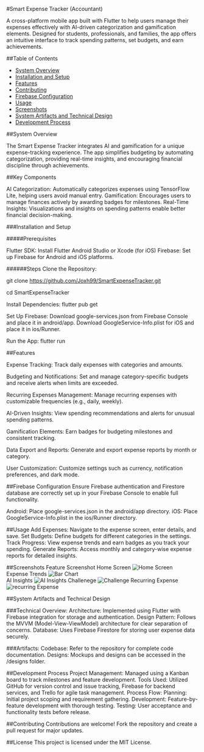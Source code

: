 #Smart Expense Tracker (Accountant)


A cross-platform mobile app built with Flutter to help users manage their expenses effectively with AI-driven categorization and gamification elements. Designed for students, professionals, and families, the app offers an intuitive interface to track spending patterns, set budgets, and earn achievements.


##Table of Contents

- [System Overview](#system-overview)
- [Installation and Setup](#installation-and-setup)
- [Features](#features)
- [Contributing](#contributing)
- [Firebase Configuration](#firebase-configuration)
- [Usage](#usage)
- [Screenshots](#screenshots)
- [System Artifacts and Technical Design](#system-artifacts-and-technical-design)
- [Development Process](#development-process)



##System Overview

The Smart Expense Tracker integrates AI and gamification for a unique expense-tracking experience. The app simplifies budgeting by automating categorization, providing real-time insights, and encouraging financial discipline through achievements.


##Key Components

AI Categorization: Automatically categorizes expenses using TensorFlow Lite, helping users avoid manual entry.
Gamification: Encourages users to manage finances actively by awarding badges for milestones.
Real-Time Insights: Visualizations and insights on spending patterns enable better financial decision-making.


###Installation and Setup

#####Prerequisites

Flutter SDK: Install Flutter
Android Studio or Xcode (for iOS)
Firebase: Set up Firebase for Android and iOS platforms.

######Steps
Clone the Repository:

git clone https://github.com/Joxh99/SmartExpenseTracker.git

cd SmartExpenseTracker

Install Dependencies:
flutter pub get

Set Up Firebase:
Download google-services.json from Firebase Console and place it in android/app.
Download GoogleService-Info.plist for iOS and place it in ios/Runner.

Run the App:
flutter run


##Features

Expense Tracking:
Track daily expenses with categories and amounts.

Budgeting and Notifications:
Set and manage category-specific budgets and receive alerts when limits are exceeded.

Recurring Expenses Management:
Manage recurring expenses with customizable frequencies (e.g., daily, weekly).

AI-Driven Insights:
View spending recommendations and alerts for unusual spending patterns.

Gamification Elements:
Earn badges for budgeting milestones and consistent tracking.

Data Export and Reports:
Generate and export expense reports by month or category.

User Customization:
Customize settings such as currency, notification preferences, and dark mode.


##Firebase Configuration
Ensure Firebase authentication and Firestore database are correctly set up in your Firebase Console to enable full functionality.

Android: Place google-services.json in the android/app directory.
iOS: Place GoogleService-Info.plist in the ios/Runner directory.


##Usage
Add Expenses: Navigate to the expense screen, enter details, and save.
Set Budgets: Define budgets for different categories in the settings.
Track Progress: View expense trends and earn badges as you track your spending.
Generate Reports: Access monthly and category-wise expense reports for detailed insights.


##Screenshots
Feature	Screenshot 
Home Screen	![Home Screen](assets/Home_screen.png)  
Expense Trends ![Bar Chart](assets/bar_chart.png)  	
AI Insights	![AI Insights](assets/ai_insights.png)
Challenege ![Challenge](assets/challenge.png)
Recurring Expense ![recurring Expense](assets/recurring_expense.png)

##System Artifacts and Technical Design

###Technical Overview:
Architecture: Implemented using Flutter with Firebase integration for storage and authentication.
Design Pattern: Follows the MVVM (Model-View-ViewModel) architecture for clear separation of concerns.
Database: Uses Firebase Firestore for storing user expense data securely.

###Artifacts:
Codebase: Refer to the repository for complete code documentation.
Designs: Mockups and designs can be accessed in the /designs folder.


##Development Process
Project Management: Managed using a Kanban board to track milestones and feature development.
Tools Used: Utilized GitHub for version control and issue tracking, Firebase for backend services, and Trello for agile task management.
Process Flow:
Planning: Initial project scoping and requirement gathering.
Development: Feature-by-feature development with thorough testing.
Testing: User acceptance and functionality tests before release.


##Contributing
Contributions are welcome! Fork the repository and create a pull request for major updates.


##License
This project is licensed under the MIT License.
